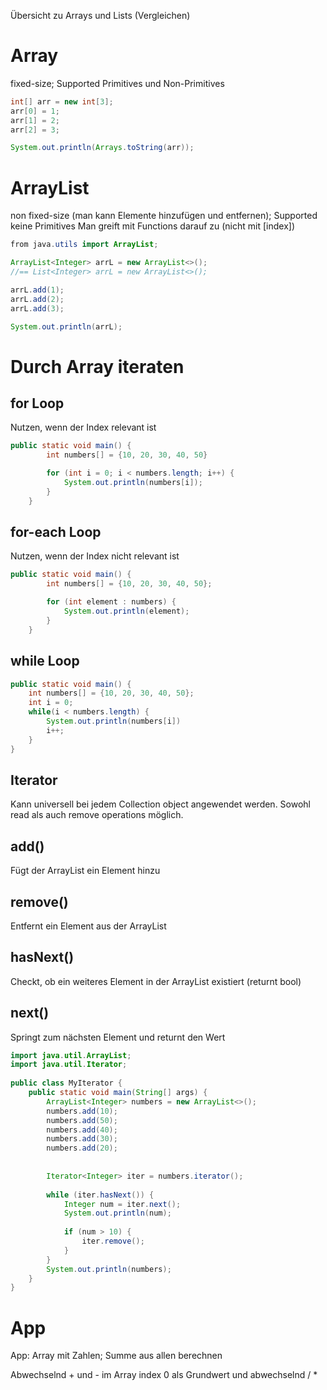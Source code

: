 Übersicht zu Arrays und Lists (Vergleichen) 
# Array
fixed-size; Supported Primitives und Non-Primitives
```java
int[] arr = new int[3];
arr[0] = 1;
arr[1] = 2;
arr[2] = 3;

System.out.println(Arrays.toString(arr));
```

# ArrayList
non fixed-size (man kann Elemente hinzufügen und entfernen); Supported keine Primitives
Man greift mit Functions darauf zu (nicht mit \[index])

```java
from java.utils import ArrayList;

ArrayList<Integer> arrL = new ArrayList<>();
//== List<Integer> arrL = new ArrayList<>();

arrL.add(1);
arrL.add(2);
arrL.add(3);

System.out.println(arrL);
```
# Durch Array iteraten
## for Loop
Nutzen, wenn der Index relevant ist
```java
public static void main() {
		int numbers[] = {10, 20, 30, 40, 50}

		for (int i = 0; i < numbers.length; i++) {
			System.out.println(numbers[i]);
		}
	}
```
## for-each Loop
Nutzen, wenn der Index nicht relevant ist
```java
public static void main() {
		int numbers[] = {10, 20, 30, 40, 50};

		for (int element : numbers) {
			System.out.println(element);
		}
	}
```
## while Loop
```java
public static void main() {
	int numbers[] = {10, 20, 30, 40, 50};
	int i = 0;
	while(i < numbers.length) {
		System.out.println(numbers[i])
		i++;
	}
}
```
## Iterator
Kann universell bei jedem Collection object angewendet werden. Sowohl read als auch remove operations möglich.
## add()
Fügt der ArrayList ein Element hinzu
## remove()
Entfernt ein Element aus der ArrayList
## hasNext()
Checkt, ob ein weiteres Element in der ArrayList existiert (returnt bool)
## next()
Springt zum nächsten Element und returnt den Wert

```java
import java.util.ArrayList;  
import java.util.Iterator;  
  
public class MyIterator {  
    public static void main(String[] args) {  
        ArrayList<Integer> numbers = new ArrayList<>();  
        numbers.add(10);  
        numbers.add(50);  
        numbers.add(40);  
        numbers.add(30);  
        numbers.add(20);  
  
  
        Iterator<Integer> iter = numbers.iterator();  
  
        while (iter.hasNext()) {  
            Integer num = iter.next();  
            System.out.println(num);  
              
            if (num > 10) {  
                iter.remove();  
            }  
        }
        System.out.println(numbers);  
    }  
}
```


# App
App: Array mit Zahlen; Summe aus allen berechnen

Abwechselnd + und - im Array
index 0 als Grundwert und abwechselnd / *
